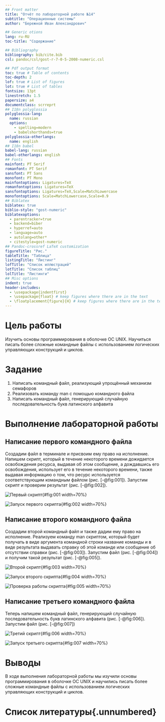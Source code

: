```yaml
---
## Front matter
title: "Отчёт по лабораторной работе №14"
subtitle: "Операционные системы"
author: "Бережной Иван Александрович"

## Generic otions
lang: ru-RU
toc-title: "Содержание"

## Bibliography
bibliography: bib/cite.bib
csl: pandoc/csl/gost-r-7-0-5-2008-numeric.csl

## Pdf output format
toc: true # Table of contents
toc-depth: 2
lof: true # List of figures
lot: true # List of tables
fontsize: 13pt
linestretch: 1.5
papersize: a4
documentclass: scrreprt
## I18n polyglossia
polyglossia-lang:
  name: russian
  options:
	- spelling=modern
	- babelshorthands=true
polyglossia-otherlangs:
  name: english
## I18n babel
babel-lang: russian
babel-otherlangs: english
## Fonts
mainfont: PT Serif
romanfont: PT Serif
sansfont: PT Sans
monofont: PT Mono
mainfontoptions: Ligatures=TeX
romanfontoptions: Ligatures=TeX
sansfontoptions: Ligatures=TeX,Scale=MatchLowercase
monofontoptions: Scale=MatchLowercase,Scale=0.9
## Biblatex
biblatex: true
biblio-style: "gost-numeric"
biblatexoptions:
  - parentracker=true
  - backend=biber
  - hyperref=auto
  - language=auto
  - autolang=other*
  - citestyle=gost-numeric
## Pandoc-crossref LaTeX customization
figureTitle: "Рис."
tableTitle: "Таблица"
listingTitle: "Листинг"
lofTitle: "Список иллюстраций"
lotTitle: "Список таблиц"
lolTitle: "Листинги"
## Misc options
indent: true
header-includes:
  - \usepackage{indentfirst}
  - \usepackage{float} # keep figures where there are in the text
  - \floatplacement{figure}{H} # keep figures where there are in the text
---
```


# Цель работы

Изучить основы программирования в оболочке ОС UNIX. Научиться писать более сложные командные файлы с использованием логических управляющих конструкций и циклов.

# Задание

1. Написать командный файл, реализующий упрощённый механизм семафоров
2. Реализовать команду man с помощью командного файла
3. Написать командный файл, генерирующий случайную последовательность букв латинского алфавита

# Выполнение лабораторной работы

## Написание первого командного файла
Создадим файл в терминале и присвоим ему право на исполнение. Напишем скрипт, который в течение некоторого времени дожидается освобождения ресурса, выдавая об этом сообщение, а дождавшись его освобождения, использует его в течение некоторого времени, также выдавая информацию о том, что ресурс используется соответствующим командным файлом (рис. [-@fig:001]). Запустим скрипт и проверим результат (рис. [-@fig:002]).

![Первый скрипт](image/1.jpg){#fig:001 width=70%}

![Запуск первого скрипта](image/2.jpg){#fig:002 width=70%}

## Написание второго командного файла
Создадим второй командный файл и также дадим ему право на исполнение. Реализуем команду man скриптом, который будет получать в виде аргумента командной строки название команды и в виде результата выдавать справку об этой команде или сообщение об отсутствии справки (рис. [-@fig:003]). Запустим файл (рис. [-@fig:004]) и получим такой результат (рис. [-@fig:005]).

![Второй скрипт](image/3.jpg){#fig:003 width=70%}

![Запуск второго скрипта](image/4.jpg){#fig:004 width=70%}

![Проверка работы скрипта](image/5.jpg){#fig:005 width=70%}

## Написание третьего командного файла
Теперь напишем командный файл, генерирующий случайную последовательность букв латинского алфавита (рис. [-@fig:006]). Запустим файл (рис. [-@fig:007])

![Третий скрипт](image/6.jpg){#fig:006 width=70%}

![Запуск третьего скрипта](image/7.jpg){#fig:007 width=70%}

# Выводы

В ходе выполнения лабораторной работы мы изучили основы программирования в оболочке ОС UNIX и научились писать более сложные командные файлы с использованием логических управляющих конструкций и циклов.

# Список литературы{.unnumbered}
